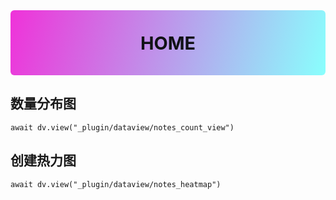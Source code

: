 
<div style="padding: 1.2em 1em; font-size: 1.8rem; text-align: center; border-radius: 6px; font-weight: 700; background: linear-gradient(105deg, #EF32D9, #89FFFD); color: #111116;">
HOME
</div>


## 数量分布图
```dataviewjs
await dv.view("_plugin/dataview/notes_count_view")
```


## 创建热力图

```dataviewjs
await dv.view("_plugin/dataview/notes_heatmap")
```

